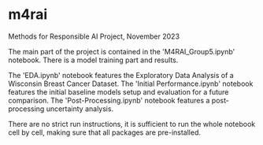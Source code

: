 # m4rai
Methods for Responsible AI Project, November 2023

The main part of the project is contained in the 'M4RAI_Group5.ipynb' notebook. There is a model training part and results.

The 'EDA.ipynb' notebook features the Exploratory Data Analysis of a Wisconsin Breast Cancer Dataset.
The 'Initial Performance.ipynb' notebook features the initial baseline models setup and evaluation for a future comparison.
The 'Post-Processing.ipynb' notebook features a post-processing uncertainty analysis.

There are no strict run instructions, it is sufficient to run the whole notebook cell by cell, making sure that all packages are pre-installed.
